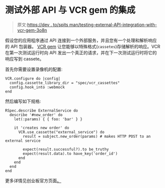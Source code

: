 # 测试外部 API 与 VCR gem 的集成

> 原文:[https://dev . to/spits man/testing-external-API-integration-with-vcr-gem-3o8n](https://dev.to/spitsman/testing-external-api-integration-with-vcr-gem-3o8n)

假设您的应用程序通过 API 连接到一个外部服务，并且您有一个处理和解析响应的 API 包装器。 [VCR gem](https://github.com/vcr/vcr) 让您能够以特殊格式(`cassetes`)存储解析的响应。VCR 在第一次测试运行时向 API 发出一个真正的请求，并在下一次测试运行时将它的响应写到 cassete。

首先你需要设置录像机的配置:

```
VCR.configure do |config|
  config.cassette_library_dir = "spec/vcr_cassettes"
  config.hook_into :webmock
end 
```

然后编写如下规格:

```
RSpec.describe ExternalService do
  describe '#new_order' do
    let(:params) { { foo: 'bar' } }

    it 'creates new order' do
      VCR.use_cassette("external_service") do
        result = subject.new_order(params) # makes HTTP POST to an external service

        expect(result.successful?).to be_truthy
        expect(result.data).to have_key('order_id')
      end
    end
  end
end 
```

更多详情见创业板官方页面[。](https://github.com/vcr/vcr)